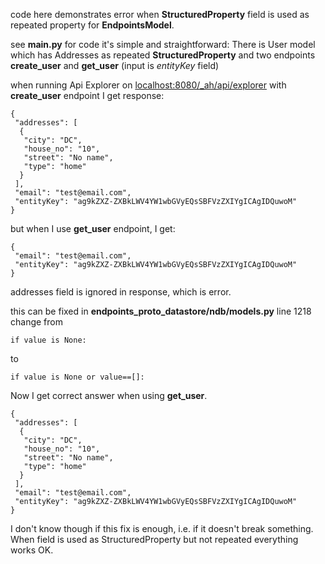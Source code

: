 code here demonstrates error when **StructuredProperty** field is used as repeated property for **EndpointsModel**.

see **main.py** for code it's simple and straightforward: There is User model which has Addresses as repeated **StructuredProperty**
and two endpoints **create_user** and **get_user** (input is *entityKey* field)

when running Api Explorer on [localhost:8080/_ah/api/explorer](localhost:8080/_ah/api/explorer) with 
**create_user** endpoint I get response:

    {
     "addresses": [
      {
       "city": "DC",
       "house_no": "10",
       "street": "No name",
       "type": "home"
      }
     ],
     "email": "test@email.com",
     "entityKey": "ag9kZXZ-ZXBkLWV4YW1wbGVyEQsSBFVzZXIYgICAgIDQuwoM"
    }

but when I use **get_user** endpoint, I get:

    {
     "email": "test@email.com",
     "entityKey": "ag9kZXZ-ZXBkLWV4YW1wbGVyEQsSBFVzZXIYgICAgIDQuwoM"
    }

addresses field is ignored in response, which is error.

this can be fixed in **endpoints_proto_datastore/ndb/models.py** line 1218 change from

    if value is None:

to 

    if value is None or value==[]:
    
Now I get correct answer when using **get_user**. 

    {
     "addresses": [
      {
       "city": "DC",
       "house_no": "10",
       "street": "No name",
       "type": "home"
      }
     ],
     "email": "test@email.com",
     "entityKey": "ag9kZXZ-ZXBkLWV4YW1wbGVyEQsSBFVzZXIYgICAgIDQuwoM"
    }

I don't know though if this fix is enough, i.e. if it doesn't break something.
When field is used as StructuredProperty but not repeated everything works OK. 